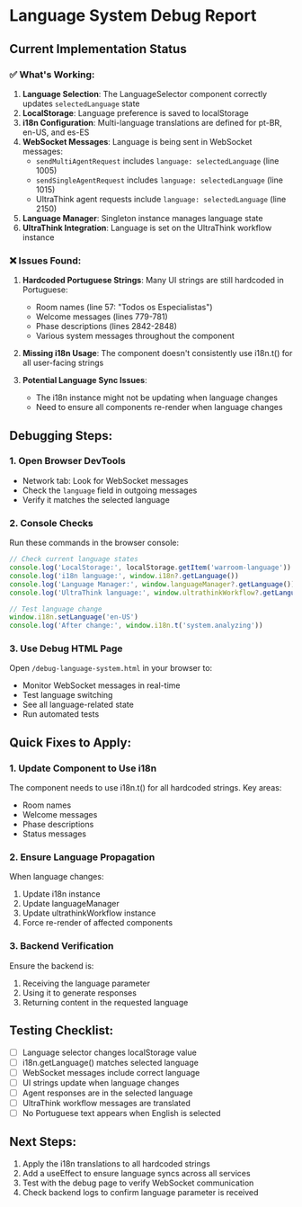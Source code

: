 # Language System Debug Report

## Current Implementation Status

### ✅ What's Working:
1. **Language Selection**: The LanguageSelector component correctly updates `selectedLanguage` state
2. **LocalStorage**: Language preference is saved to localStorage
3. **i18n Configuration**: Multi-language translations are defined for pt-BR, en-US, and es-ES
4. **WebSocket Messages**: Language is being sent in WebSocket messages:
   - `sendMultiAgentRequest` includes `language: selectedLanguage` (line 1005)
   - `sendSingleAgentRequest` includes `language: selectedLanguage` (line 1015)
   - UltraThink agent requests include `language: selectedLanguage` (line 2150)
5. **Language Manager**: Singleton instance manages language state
6. **UltraThink Integration**: Language is set on the UltraThink workflow instance

### ❌ Issues Found:

1. **Hardcoded Portuguese Strings**: Many UI strings are still hardcoded in Portuguese:
   - Room names (line 57: "Todos os Especialistas")
   - Welcome messages (lines 779-781)
   - Phase descriptions (lines 2842-2848)
   - Various system messages throughout the component

2. **Missing i18n Usage**: The component doesn't consistently use i18n.t() for all user-facing strings

3. **Potential Language Sync Issues**: 
   - The i18n instance might not be updating when language changes
   - Need to ensure all components re-render when language changes

## Debugging Steps:

### 1. Open Browser DevTools
- Network tab: Look for WebSocket messages
- Check the `language` field in outgoing messages
- Verify it matches the selected language

### 2. Console Checks
Run these commands in the browser console:
```javascript
// Check current language states
console.log('LocalStorage:', localStorage.getItem('warroom-language'))
console.log('i18n language:', window.i18n?.getLanguage())
console.log('Language Manager:', window.languageManager?.getLanguage())
console.log('UltraThink language:', window.ultrathinkWorkflow?.getLanguage())

// Test language change
window.i18n.setLanguage('en-US')
console.log('After change:', window.i18n.t('system.analyzing'))
```

### 3. Use Debug HTML Page
Open `/debug-language-system.html` in your browser to:
- Monitor WebSocket messages in real-time
- Test language switching
- See all language-related state
- Run automated tests

## Quick Fixes to Apply:

### 1. Update Component to Use i18n
The component needs to use i18n.t() for all hardcoded strings. Key areas:
- Room names
- Welcome messages
- Phase descriptions
- Status messages

### 2. Ensure Language Propagation
When language changes:
1. Update i18n instance
2. Update languageManager
3. Update ultrathinkWorkflow instance
4. Force re-render of affected components

### 3. Backend Verification
Ensure the backend is:
1. Receiving the language parameter
2. Using it to generate responses
3. Returning content in the requested language

## Testing Checklist:
- [ ] Language selector changes localStorage value
- [ ] i18n.getLanguage() matches selected language
- [ ] WebSocket messages include correct language
- [ ] UI strings update when language changes
- [ ] Agent responses are in the selected language
- [ ] UltraThink workflow messages are translated
- [ ] No Portuguese text appears when English is selected

## Next Steps:
1. Apply the i18n translations to all hardcoded strings
2. Add a useEffect to ensure language syncs across all services
3. Test with the debug page to verify WebSocket communication
4. Check backend logs to confirm language parameter is received